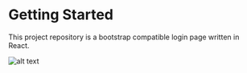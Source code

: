 # Getting Started 
This project repository is a bootstrap compatible login page written in React.

![alt text](https://gitlab.com/mrdlypenyez/multitiple-language-login-page-react/-/blob/master/public/Animation.gif)


